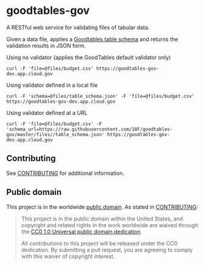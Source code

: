 # goodtables-gov

A RESTful web service for validating files of tabular data.

Given a data file, applies a
[Goodtables table schema](https://github.com/frictionlessdata/goodtables-py)
and returns the validation results in JSON form.

Using no validator (applies the GoodTables default validator only)

    curl -F 'file=@files/budget.csv' https://goodtables-gov-dev.app.cloud.gov

Using validator defined in a local file

    curl -F 'schema=@files/table_schema.json' -F 'file=@files/budget.csv'   https://goodtables-gov-dev.app.cloud.gov

Using validator defined at a URL

    curl -F 'file=@files/budget.csv' -F 'schema_url=https://raw.githubusercontent.com/18F/goodtables-gov/master/files//table_schema.json' https://goodtables-gov-dev.app.cloud.gov


## Contributing

See [CONTRIBUTING](CONTRIBUTING.md) for additional information.

## Public domain

This project is in the worldwide [public domain](LICENSE.md). As stated in [CONTRIBUTING](CONTRIBUTING.md):

> This project is in the public domain within the United States, and copyright and related rights in the work worldwide are waived through the [CC0 1.0 Universal public domain dedication](https://creativecommons.org/publicdomain/zero/1.0/).
>
> All contributions to this project will be released under the CC0 dedication. By submitting a pull request, you are agreeing to comply with this waiver of copyright interest.
